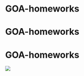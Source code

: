  
# GOA-homeworks
# GOA-homeworks
# GOA-homeworks

 
![](https://github.com/user-attachments/assets/fe390980-06ce-483b-9040-24e8c11a064d)
